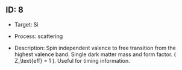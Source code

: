 ## ID: 8

- Target: Si

- Process: scattering

- Description: Spin independent valence to free transition from the highest valence band. Single dark matter mass and form factor. \( Z_\text{eff} = 1 \). Useful for timing information.

